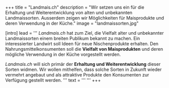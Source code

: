 +++
title = "Landmais.ch"
description = "Wir setzen uns ein für die Erhaltung und Weiterentwicklung von alten und unbekannten Landmaissorten. Ausserdem zeigen wir Möglichkeiten für Maisprodukte und deren Verwendung in der Küche."
image = "landmaissorten.jpg"

[intro]
  lead = '''
*Landmais.ch* hat zum Ziel, die Vielfalt alter und unbekannter Landmaissorten einem breiten Publikum bekannt zu machen. Ein interessierter Landwirt soll Ideen für neue Nischenprodukte erhalten. Den Nahrungsmittelkonsumenten soll die **Vielfalt von Maisprodukten** und deren mögliche Verwendung in der Küche vorgestellt werden.

*Landmais.ch* will sich primär der **Erhaltung und Weiterentwicklung** dieser Sorten widmen. Wir wollen mithelfen, dass solche Sorten in Zukunft wieder vermehrt angebaut und als attraktive Produkte den Konsumenten zur Verfügung gestellt werden.
'''
  text = '''
'''
+++